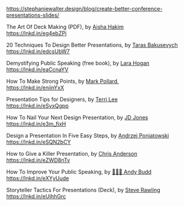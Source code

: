 https://stephaniewalter.design/blog/create-better-conference-presentations-slides/


  
The Art Of Deck Making (PDF), by [Aisha Hakim](https://www.linkedin.com/in/ACoAAAaLFTgBfKZ8LHaMiq5IWTQpCDgt0nQxICI)  
https://lnkd.in/eg4ebZPj  
  
20 Techniques To Design Better Presentations, by [Taras Bakusevych](https://www.linkedin.com/in/ACoAABjSc3MBft1PKJ6DbhM86Xu5c_khUE21h1o)  
https://lnkd.in/edcsUbW7  
  
Demystifying Public Speaking (free book), by [Lara Hogan](https://www.linkedin.com/in/ACoAAAEQSn4BZr_C1gLc2eKuoS6LEku5sGKOLtw)  
https://lnkd.in/eaCcnaYV  
  
How To Make Strong Points, by [Mark Pollard,](https://www.linkedin.com/in/ACoAAAAXHyABANCDNw2nIwq__0YgOspXK-dKERw)  
https://lnkd.in/eniinYxX  
  
Presentation Tips for Designers, by [Terri Lee](https://www.linkedin.com/in/ACoAABRwDcEBj2Rju24ZsEv7NDS5Ykk9FH9JLPE)  
https://lnkd.in/eSyxQgpp  
  
How To Nail Your Next Design Presentation, by [JD Jones](https://www.linkedin.com/in/ACoAAA4h4ygBESMNBTeTyOHRIMOPlyEegS8DTQU)  
https://lnkd.in/e3m_fixH  
  
Design a Presentation In Five Easy Steps, by [Andrzej Poniatowski](https://www.linkedin.com/in/ACoAAAppP2ABI_kxkJKG2ARZq0ZWyQBisAeRav4)  
https://lnkd.in/eSQN2bCY  
  
How to Give a Killer Presentation, by [Chris Anderson](https://www.linkedin.com/in/ACoAABmZi_YBz8F1-F1n4FpqW_hDm7ulPSjiCQ0)  
https://lnkd.in/eZWD8nTv  
  
How To Improve Your Public Speaking, by [👨🏻‍💻 Andy Budd](https://www.linkedin.com/in/ACoAAAADyTIBhg2Skvj5Ghvy7J9FmX4Fd45AO7w)  
https://lnkd.in/eXYyUude  
  
Storyteller Tactics For Presentations (Deck), by [Steve Rawling](https://www.linkedin.com/in/ACoAAAX8poMBAHDkmEPeOJIBMMP6AqF1u4ZqnBI)  
https://lnkd.in/eUjhhGrc